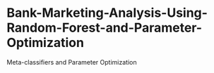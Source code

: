# Bank-Marketing-Analysis-Using-Random-Forest-and-Parameter-Optimization
 Meta-classifiers and Parameter Optimization
